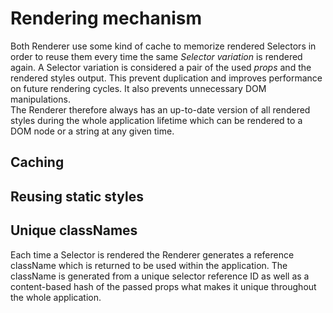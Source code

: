 # Rendering mechanism

Both Renderer use some kind of cache to memorize rendered Selectors in order to reuse them every time the same *Selector variation* is rendered again. A Selector variation is considered a pair of the used *props* and the rendered styles output. This prevent duplication and improves performance on future rendering cycles. It also prevents unnecessary DOM manipulations.
<br>
The Renderer therefore always has an up-to-date version of all rendered styles during the whole application lifetime which can be rendered to a DOM node or a string at any given time.

## Caching

## Reusing static styles

## Unique classNames
Each time a Selector is rendered the Renderer generates a reference className which is returned to be used within the application. The className is generated from a unique selector reference ID as well as a content-based hash of the passed props what makes it unique throughout the whole application.
